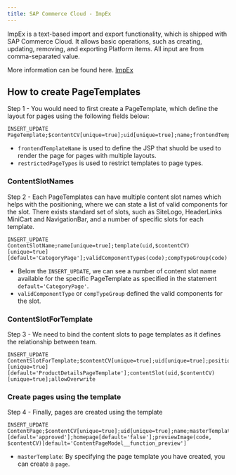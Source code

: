 ```yaml
---
title: SAP Commerce Cloud - ImpEx
---
```


ImpEx is a text-based import and export functionality, which is shipped with SAP Commerce Cloud. It allows basic operations, such as creating, updating, removing, and exporting Platform items. All input are from comma-separated value.

More information can be found here. 
[ImpEx](https://help.sap.com/viewer/50c996852b32456c96d3161a95544cdb/6.2.0.0/en-US/8bee5297866910149854898187b16c96.html)

## How to create PageTemplates

Step 1 - You would need to first create a PageTemplate, which define the layout for pages using the following fields below:

```
INSERT_UPDATE PageTemplate;$contentCV[unique=true];uid[unique=true];name;frontendTemplateName;restrictedPageTypes(code);active[default=true]
```

- `frontendTemplateName` is used to define the JSP that shuold be used to render the page for pages with multiple layouts.
- `restrictedPageTypes` is used to restrict templates to page types.

### ContentSlotNames

Step 2 - Each PageTemplates can have multiple content slot names which helps with the positioning, where we can state a list of valid components for the slot.
There exists standard set of slots, such as SiteLogo, HeaderLinks MiniCart and NavigationBar, and a number of specific slots for each template.

```
INSERT_UPDATE ContentSlotName;name[unique=true];template(uid,$contentCV)[unique=true][default='CategoryPage'];validComponentTypes(code);compTypeGroup(code)
```

- Below the `INSERT_UPDATE`, we can see a number of content slot name available for the specific PageTemplate as specified in the statement `default='CategoryPage'`.
- `validComponentType` or `compTypeGroup` defined the valid components for the slot.

### ContentSlotForTemplate

Step 3 - We need to bind the content slots to page templates as it defines the relationship between team.

```
INSERT_UPDATE ContentSlotForTemplate;$contentCV[unique=true];uid[unique=true];position[unique=true];pageTemplate(uid,$contentCV)[unique=true][default='ProductDetailsPageTemplate'];contentSlot(uid,$contentCV)[unique=true];allowOverwrite
```

### Create pages using the template

Step 4 - Finally, pages are created using the template

```
INSERT_UPDATE ContentPage;$contentCV[unique=true];uid[unique=true];name;masterTemplate(uid,$contentCV);label;defaultPage[default='true'];approvalStatus(code)[default='approved'];homepage[default='false'];previewImage(code, $contentCV)[default='ContentPageModel__function_preview']
```

- `masterTemplate`: By specifying the page template you have created, you can create a `page`.